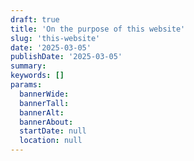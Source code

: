 ```yaml
---
draft: true
title: 'On the purpose of this website'
slug: 'this-website'
date: '2025-03-05'
publishDate: '2025-03-05'
summary: 
keywords: []
params:
  bannerWide:
  bannerTall:
  bannerAlt:
  bannerAbout:
  startDate: null
  location: null
---
```

